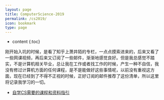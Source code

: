 ```yaml
---
layout: page
title: ComputerScience-2019
permalink: /cs2019/
icon: bookmark
type: page
---
```


* content
{:toc}

刚开始入坑的时候，是看了知乎上萧井陌的专栏，一点点摸索进来的，后来又看了一些网课视频，再后来又订阅了一些邮件，渐渐地感觉良好。但是我总感觉不踏实，不是计算机相关毕业，总让我在工作或者找工作的时候，产生一种不自信，我没有修过计算机方面的任何课程，是不是能做好这些事情呢，以前没有重视这方面，现在已经到了不得不正视的时候，正好订阅的邮件推荐了这份清单，所以这里将记录我学习的一切。
- [自学CS需要的课程和资料指引](https://teachyourselfcs.com/)
